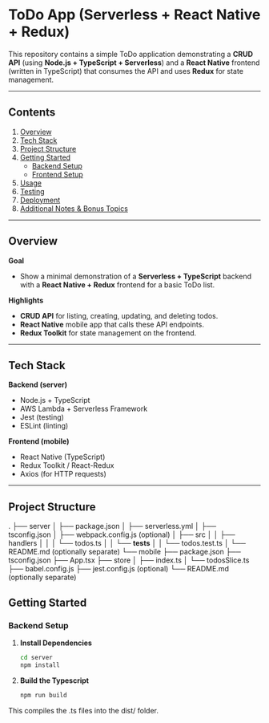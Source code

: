 # ToDo App (Serverless + React Native + Redux)

This repository contains a simple ToDo application demonstrating a **CRUD API** (using **Node.js + TypeScript + Serverless**) and a **React Native** frontend (written in TypeScript) that consumes the API and uses **Redux** for state management.

---

## Contents

1. [Overview](#overview)  
2. [Tech Stack](#tech-stack)  
3. [Project Structure](#project-structure)  
4. [Getting Started](#getting-started)  
   - [Backend Setup](#backend-setup)  
   - [Frontend Setup](#frontend-setup)  
5. [Usage](#usage)  
6. [Testing](#testing)  
7. [Deployment](#deployment)  
8. [Additional Notes & Bonus Topics](#additional-notes--bonus-topics)  

---

## Overview

**Goal**  
- Show a minimal demonstration of a **Serverless + TypeScript** backend with a **React Native + Redux** frontend for a basic ToDo list.

**Highlights**  
- **CRUD API** for listing, creating, updating, and deleting todos.  
- **React Native** mobile app that calls these API endpoints.  
- **Redux Toolkit** for state management on the frontend.  

---

## Tech Stack

**Backend (server)**  
- Node.js + TypeScript  
- AWS Lambda + Serverless Framework  
- Jest (testing)  
- ESLint (linting)  

**Frontend (mobile)**  
- React Native (TypeScript)  
- Redux Toolkit / React-Redux  
- Axios (for HTTP requests)  

---

## Project Structure

.
├── server
│   ├── package.json
│   ├── serverless.yml
│   ├── tsconfig.json
│   ├── webpack.config.js (optional)
│   ├── src
│   │   ├── handlers
│   │   │   └── todos.ts
│   │   └── __tests__
│   │       └── todos.test.ts
│   └── README.md (optionally separate)
└── mobile
    ├── package.json
    ├── tsconfig.json
    ├── App.tsx
    ├── store
    │   ├── index.ts
    │   └── todosSlice.ts
    ├── babel.config.js
    ├── jest.config.js (optional)
    └── README.md (optionally separate)

## Getting Started

### Backend Setup

1. **Install Dependencies**
   ```bash
   cd server
   npm install
2. **Build the Typescript**
   ```bash
   npm run build
This compiles the .ts files into the dist/ folder.
